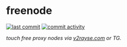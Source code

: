 # freenode
[![last commit](https://img.shields.io/github/last-commit/tangwenlongNO1/freenode)](https://github.com/tangwenlongNO1/freenode/commits/main)
[![commit activity](https://img.shields.io/github/commit-activity/w/tangwenlongNO1/freenode)](https://github.com/tangwenlongNO1/freenode/commits/main)

*touch free proxy nodes via [v2rayse.com](https://v2rayse.com) or TG.*

